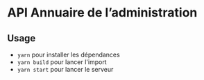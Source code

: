 # API Annuaire de l’administration

## Usage

* `yarn` pour installer les dépendances
* `yarn build` pour lancer l'import
* `yarn start` pour lancer le serveur
